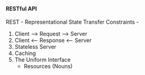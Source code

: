 #### RESTful API

 REST - Representational State Transfer
 Constraints - 
1. Client --> Request --> Server
2. Client <-- Response <-- Server
3. Stateless Server
4. Caching
5. The Uniform Interface
    - Resources (Nouns)
    

    
